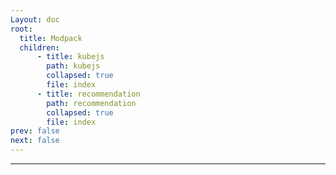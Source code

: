 ```yaml
---
Layout: doc
root:
  title: Modpack
  children:
      - title: kubejs
        path: kubejs
        collapsed: true
        file: index
      - title: recommendation
        path: recommendation
        collapsed: true
        file: index
prev: false
next: false
---
```



---
